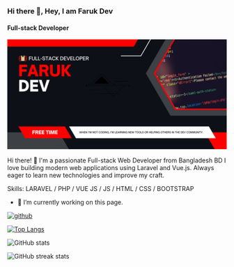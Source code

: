 ### Hi there 👋, Hey, I am Faruk Dev
#### Full-stack Developer
![Full-stack Developer](https://github.com/FarukMia79/FarukMia79/blob/main/FarukDev%20banner.png)

Hi there! 👋
I'm a passionate Full-stack Web Developer from Bangladesh BD
I love building modern web applications using Laravel and Vue.js.
Always eager to learn new technologies and improve my craft.

Skills: LARAVEL / PHP / VUE JS / JS / HTML / CSS / BOOTSTRAP

- 🔭 I’m currently working on this page. 


[<img src='https://cdn.jsdelivr.net/npm/simple-icons@3.0.1/icons/github.svg' alt='github' height='40'>](https://github.com/FarukMia79)  

[![Top Langs](https://github-readme-stats.vercel.app/api/top-langs/?username=FarukMia79)](https://github.com/anuraghazra/github-readme-stats)

![GitHub stats](https://github-readme-stats.vercel.app/api?username=FarukMia79&show_icons=true)  

![GitHub streak stats](https://streak-stats.demolab.com/?user=FarukMia79)  

